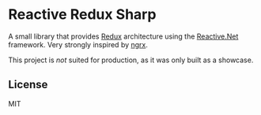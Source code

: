 # Reactive Redux Sharp

A small library that provides [Redux](https://redux.js.org/) architecture using the [Reactive.Net](https://github.com/dotnet/reactive) framework. Very strongly inspired by [ngrx](https://ngrx.io).

This project is *not* suited for production, as it was only built as a showcase.

## License

MIT

